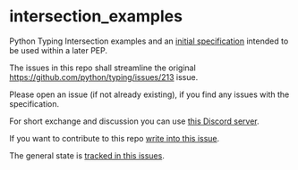 # intersection_examples
Python Typing Intersection examples and an [initial specification](./specification.rst) intended to be used within a later PEP.

The issues in this repo shall streamline the original https://github.com/python/typing/issues/213 issue.

Please open an issue (if not already existing), if you find any issues with the specification.

For short exchange and discussion you can use [this Discord server](https://discord.gg/wDWAbXatWt).

If you want to contribute to this repo [write into this issue](https://github.com/CarliJoy/intersection_examples/issues/4).

The general state is [tracked in this issues](https://github.com/CarliJoy/intersection_examples/issues/8).
